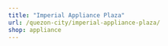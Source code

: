 ```yaml
---
title: "Imperial Appliance Plaza"
url: /quezon-city/imperial-appliance-plaza/
shop: appliance
---
```

